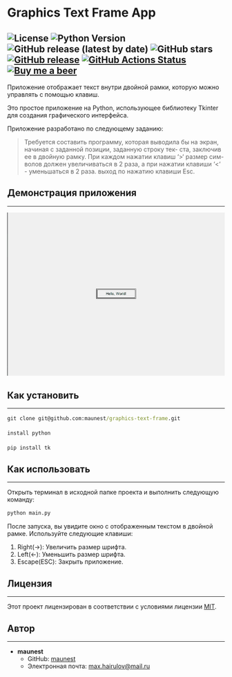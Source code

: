 # Graphics Text Frame App

![License](https://img.shields.io/badge/license-MIT-blue.svg) 
![Python Version](https://img.shields.io/badge/python-3.11.1-blue)
![GitHub release (latest by date)](https://img.shields.io/github/v/release/maunest/graphics-text-frame)
![GitHub stars](https://img.shields.io/github/stars/maunest/graphics-text-frame)
[![GitHub release](https://img.shields.io/github/release/maunest/graphics-text-frame.svg)](https://github.com/maunest/graphics-text-frame/releases)
[![GitHub Actions Status](https://github.com/maunest/graphics-text-frame/workflows/ci/badge.svg)](https://github.com/maunest/graphics-text-frame/actions)
[![Buy me a beer](https://img.shields.io/badge/Buy%20me%20a-beer-orange)](https://4.bp.blogspot.com/-MAAw9rtjNHM/XMjglKWMGaI/AAAAAAAA5KM/SKvNeCsLm8EWF8cvltoGtxZs9OFcdgOiwCLcBGAs/s1600/Medovarus%252B-%252B1.jpg)
---
Приложение отображает текст внутри двойной рамки, 
которую можно управлять с помощью клавиш.

Это простое приложение на Python, использующее библиотеку Tkinter 
для создания графического интерфейса. 

Приложение разработано по следующему заданию:
> Требуется составить программу, которая выводила бы на экран, начиная с заданной позиции, заданную строку тек-
ста, заключив ее в двойную рамку. При каждом нажатии клавиш ‘>‘ размер сим-
волов должен увеличиваться в 2 раза, а при нажатии клавиши ‘<‘ - уменьшаться в
2 раза. выход по нажатию клавиши Esc.

## Демонстрация приложения

---
<img src="gif/DemoApp.gif" alt="Демонстрация">

## Как установить

---

```cmd
git clone git@github.com:maunest/graphics-text-frame.git

install python

pip install tk
```


## Как использовать

---
Открыть терминал в исходной папке проекта и выполнить следующую команду:
```cmd
python main.py
```

После запуска, вы увидите окно с отображенным текстом в двойной рамке. Используйте следующие клавиши:

1) Right(→): Увеличить размер шрифта.
2) Left(←): Уменьшить размер шрифта.
3) Escape(ESC): Закрыть приложение.

## Лицензия

---

Этот проект лицензирован в соответствии с условиями лицензии [MIT](LICENSE.md).


## Автор

---

- **maunest**
  - GitHub: [maunest](https://github.com/maunest)
  - Электронная почта: max.hairulov@mail.ru

